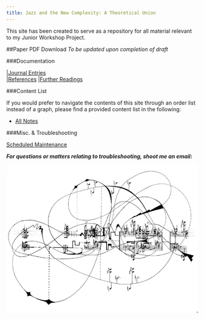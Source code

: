 ```yaml
---
title: Jazz and the New Complexity: A Theoretical Union
---
```


This site has been created to serve as a repository for all material relevant to my Junior Workshop Project. 

##Paper PDF Download
*To be updated upon completion of draft*

###Documentation

[|Journal Entries](/notes/vault/entries.md)  
[|References](/notes/vault/references.md)
[|Further Readings](/notes/vault/further-readings.md)

###Content List

If you would prefer to navigate the contents of this site through an order list instead of a graph, please find a provided content list in the following:

- [All Notes](/notes/vault)

###Misc. & Troubleshooting

[Scheduled Maintenance](/notes/vault/maintenance.md)

__*For questions or matters relating to troubleshooting, shoot me an email:*__


![complexity](notes/images/complexity.png) 



